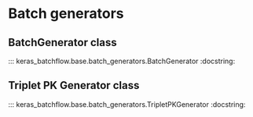 # Batch generators

## BatchGenerator class

::: keras_batchflow.base.batch_generators.BatchGenerator
    :docstring:

## Triplet PK Generator class

::: keras_batchflow.base.batch_generators.TripletPKGenerator
    :docstring: